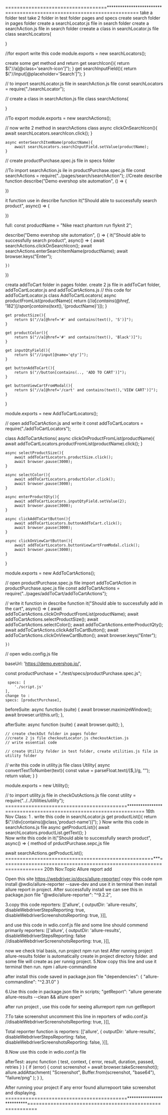 ===================================*************************==============================================
take a folder test
take 2 folder in test folder pages and specs
create search folder in pages folder
create a searchLocator.js file in search folder
create a searchAction.js file in search folder
creeate a class in searchLocator.js file
class searchLocators{
    
}

//for export write this code
module.exports = new searchLocators();

create some get method and return 
get searchIcon(){
        return $("//a[@class='search-icon']");
    }
 get searchInputField(){
        return $("//input[@placeholder='Search']");
    }  

 // to import searchLocator.js file in searchAction.js file
 const searchLocators = require("./searchLocator");    

 // create a class in searchAction.js file
 class searchActions{

}

//To export
module.exports = new searchActions();

// now write 2 method in searchActions class
async clickOnSearchIcon(){
        await searchLocators.searchIcon.click();
    }

    async enterSearchItemName(productName){
        await searchLocators.searchInputField.setValue(productName);
    }
 // create productPurchase.spec.js file in specs folder   

 //To import searchAction.js ile in productPurchase.spec.js file 
 const searchActions = require("../pages/search/searchAction");
//Create describe function
 describe("Demo evershop site automation", () => {
    
})

it function use in describe function
it("Should able to successfully search product", async() => {

})

full:
const productName = "Nike react phantom run flyknit 2";

describe("Demo evershop site automation", () => {
    it("Should able to successfully search product", async() => {
        await searchActions.clickOnSearchIcon();
        await searchActions.enterSearchItemName(productName);
        await browser.keys("Enter");
        
    })
})

creata addToCart folder in pages folder.
create 2 js file in addToCart folder, addToCartLocator.js and addToCartActions.js
// this code for addToCartLocator.js
class AddToCartLocators{
    async productFromList(productName){
        return $(//a[contains(@href, '182')]/span[contains(text(), '${productName}')]);
    }

    get productSize(){
        return $("//a[@href='#' and contains(text(), 'S')]");
    }

    get productColor(){
        return $("//a[@href='#' and contains(text(), 'Black')]");
    }

    get inputQtyField(){
        return $("//input[@name='qty']");
    }

    get buttonAddToCart(){
        return $("//button[contains(.., 'ADD TO CART')]");
    }

    get buttonViewCartFromModal(){
        return $("//a[@href='/cart' and contains(text(),'VIEW CART')]");
    }
}

module.exports = new AddToCartLocators();

// open addToCartAction.js and write it
const addToCartLocators = require("./addToCartLocators");

class AddToCartActions{
    async clickOnProductFromList(productName){
        await addToCartLocators.productFromList(productName).click();
    }

    async selectProductSize(){
        await addToCartLocators.productSize.click();
        await browser.pause(3000);
    }

    async selectColor(){
        await addToCartLocators.productColor.click();
        await browser.pause(3000);
    }

    async enterProductQty(){
        await addToCartLocators.inputQtyField.setValue(2);
        await browser.pause(3000);
    }

    async clickAddToCartButton(){
        await addToCartLocators.buttonAddToCart.click();
        await browser.pause(3000);
    }

    async clickOnViewCartButton(){
        await addToCartLocators.buttonViewCartFromModal.click();
        await browser.pause(3000);
    }

}

module.exports = new AddToCartActions();

// open productPurchase.spec.js file 
import addToCartAction in productPurchase.spec.js file 
const addToCartActions = require("../pages/addToCart/addToCartActions");

// write it function in describe function
it("Should able to successfully add in the cart", async() => {
        await addToCartActions.clickOnProductFromList(productName);
        await addToCartActions.selectProductSize();
        await addToCartActions.selectColor();
        await addToCartActions.enterProductQty();
        await addToCartActions.clickAddToCartButton();
        await addToCartActions.clickOnViewCartButton();
        await browser.keys("Enter");
        
    })

  // open wdio.config.js file

  baseUrl: 'https://demo.evershop.io/',

  const productPurchase = "./test/specs/productPurchase.spec.js";

     specs: [
        './script.js'
    ],
    change to :
    specs: [productPurchase],

   beforeSuite: async function (suite) {
        await browser.maximizeWindow();
        await browser.url(this.url);
    },

   afterSuite: async function (suite) {
        await browser.quit();
    },  


    // create checkOut folder in pages folder
    //create 2 js file checkoutLocator.js checkoutAction.js
    // write essential code

    // create Utility folder in test folder, create utilities.js file in utility folder
// write this code in utility.js file
    class Utility{
    async convertTextToNumber(text){
        const value = parseFloat.text(/[$,]/g, "");
        return value;
    }
}

module.exports = new Utility();

// to import utility.js file in checkOutActions.js file
const utility = require("../../Utilities/utility");
==========================================****************================================================
16th Nov Class:
1 . write this code in searchLocator.js
get productList(){
        return $("//div[contains(@class,'product-name')]");
    }
Now write this code in searchActions.js file 
  async getProductList(){
        await searchLocators.productList.getText();
    }  
Now write this code in it("Should able to successfully search product", async() => { method of prductPurchase.sepc,js file 


 await searchActions.getProductList();     
===================================================***====================================================================
 20th Nov:Topic Allure report add

Open this site https://webdriver.io/docs/allure-reporter/
copy this code npm install @wdio/allure-reporter --save-dev and use it in terminal then install allure report in project.
After successfully install we can see this in package.json file "@wdio/allure-reporter": "^9.2.2",

3.copy this code reporters: [['allure', { outputDir: 'allure-results', disableWebdriverStepsReporting: true, disableWebdriverScreenshotsReporting: true, }]],

and use this code in wdio.conf.js file and some line should commend primarily reporters: [['allure', { outputDir: 'allure-results', disableWebdriverStepsReporting: false //disableWebdriverScreenshotsReporting: true, }]],

now we check trial basis, run project npm run test After running project allure-results folder is automatically create in project directory folder. and some file will create as per runnig project.
5.Now copy this line and use it terminal then run. npm i allure-commandline

after install this code saved in package.json file "dependencies": { "allure-commandline": "^2.31.0" }

6.Use this code in package.json file in scripts; "getReport": "allure generate allure-results --clean && allure open"

after run project , use this code for seeing allurreport
npm run getReport

7.To take screenshot uncomment this line in reporters of wdio.conf.js
//disableWebdriverScreenshotsReporting: true, }]],

Total reporrter function is
  reporters: [['allure', { 
        outputDir: 'allure-results',
        disableWebdriverStepsReporting: false,
        disableWebdriverScreenshotsReporting: false,
     }]],


8.Now use this code in wdio.conf.js file 

 afterTest: async function (
    test,
    context,
    { error, result, duration, passed, retries }
  ) {
    if (error) {
      const screenshot = await browser.takeScreenshot();
      allure.addAttachment(
        "Screenshot",
        Buffer.from(screenshot, "base64"),
        "failure/png"
      );
    }
},

After running your project if any error found allurrepoort take screenshot and displaying.
==========================================**************************=========================================================

